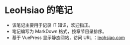 # LeoHsiao 的笔记

- 该笔记主要用于记录 IT 知识，欢迎指正。
- 笔记编写为 MarkDown 格式，按章节目录排序。
- 基于 VuePress 显示静态网站，访问 URL ：[leohsiao.com](https://leohsiao.com)
